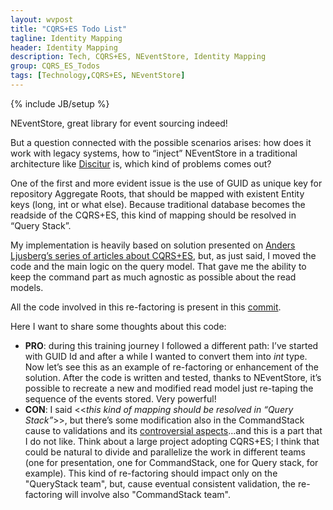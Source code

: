 ```yaml
---
layout: wvpost
title: "CQRS+ES Todo List"
tagline: Identity Mapping
header: Identity Mapping
description: Tech, CQRS+ES, NEventStore, Identity Mapping
group: CQRS_ES_Todos
tags: [Technology,CQRS+ES, NEventStore]
---
```

{% include JB/setup %}

NEventStore, great library for event sourcing indeed! 

But a question connected with the possible scenarios arises: how does it work with legacy systems, how to “inject” NEventStore in a traditional architecture like <a href="/Discitur.html">Discitur</a> is, which kind of problems comes out?

One of the first and more evident issue is the use of GUID as unique key for repository Aggregate Roots, that should be mapped with existent Entity keys (long, int or what else). Because traditional database becomes the readside of the CQRS+ES, this kind of mapping should be resolved in “Query Stack”.

My implementation is heavily based on solution presented on <a href="http://coding-insomnia.com/2012/05/28/a-trip-to-cqrs-commands/" target="_blank">Anders Ljusberg’s series of articles about CQRS+ES</a>, but, as just said, I moved the code and the main logic on the query model. That gave me the ability to keep the command part as much agnostic as possible about the read models.

All the code involved in this re-factoring is present in this <a href="https://github.com/williamverdolini/CQRS-ES-Todos/commit/5ca06da0a004a2a9a6d50aa23502c7de7bc72a59" target="_blank">commit</a>.

Here I want to share some thoughts about this code:

-	**PRO**: during this training journey I followed a different path: I’ve started with GUID Id and after a while I wanted to convert them into _int_ type. Now let’s see this as an example of re-factoring or enhancement of the solution. After the code is written and tested, thanks to NEventStore, it’s possible to recreate a new and modified read model just re-taping the sequence of the events stored. Very powerful!
-	**CON**: I said <<_this kind of mapping should be resolved in “Query Stack”_>>, but there’s some modification also in the CommandStack cause to validations and its <a href="/2014/08/18/cqrses-validation-concerns/" target="_blank">controversial aspects</a>…and this is a part that I do not like. Think about a large project adopting CQRS+ES; I think that could be natural to divide and parallelize the work in different teams (one for presentation, one for CommandStack, one for Query stack, for example). This kind of re-factoring should impact only on the "QueryStack team", but, cause eventual consistent validation, the re-factoring will involve also "CommandStack team".
